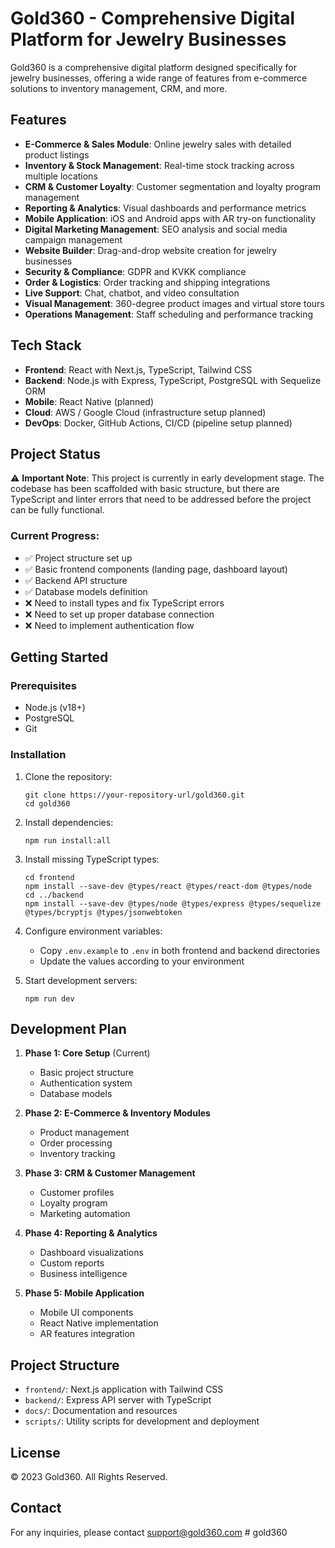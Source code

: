 # Gold360 - Comprehensive Digital Platform for Jewelry Businesses

Gold360 is a comprehensive digital platform designed specifically for jewelry businesses, offering a wide range of features from e-commerce solutions to inventory management, CRM, and more.

## Features

- **E-Commerce & Sales Module**: Online jewelry sales with detailed product listings
- **Inventory & Stock Management**: Real-time stock tracking across multiple locations
- **CRM & Customer Loyalty**: Customer segmentation and loyalty program management
- **Reporting & Analytics**: Visual dashboards and performance metrics
- **Mobile Application**: iOS and Android apps with AR try-on functionality
- **Digital Marketing Management**: SEO analysis and social media campaign management
- **Website Builder**: Drag-and-drop website creation for jewelry businesses
- **Security & Compliance**: GDPR and KVKK compliance
- **Order & Logistics**: Order tracking and shipping integrations
- **Live Support**: Chat, chatbot, and video consultation
- **Visual Management**: 360-degree product images and virtual store tours
- **Operations Management**: Staff scheduling and performance tracking

## Tech Stack

- **Frontend**: React with Next.js, TypeScript, Tailwind CSS
- **Backend**: Node.js with Express, TypeScript, PostgreSQL with Sequelize ORM
- **Mobile**: React Native (planned)
- **Cloud**: AWS / Google Cloud (infrastructure setup planned)
- **DevOps**: Docker, GitHub Actions, CI/CD (pipeline setup planned)

## Project Status

⚠️ **Important Note**: This project is currently in early development stage. The codebase has been scaffolded with basic structure, but there are TypeScript and linter errors that need to be addressed before the project can be fully functional.

### Current Progress:
- ✅ Project structure set up
- ✅ Basic frontend components (landing page, dashboard layout)
- ✅ Backend API structure
- ✅ Database models definition
- ❌ Need to install types and fix TypeScript errors
- ❌ Need to set up proper database connection
- ❌ Need to implement authentication flow

## Getting Started

### Prerequisites

- Node.js (v18+)
- PostgreSQL
- Git

### Installation

1. Clone the repository:
   ```
   git clone https://your-repository-url/gold360.git
   cd gold360
   ```

2. Install dependencies:
   ```
   npm run install:all
   ```

3. Install missing TypeScript types:
   ```
   cd frontend
   npm install --save-dev @types/react @types/react-dom @types/node
   cd ../backend
   npm install --save-dev @types/node @types/express @types/sequelize @types/bcryptjs @types/jsonwebtoken
   ```

4. Configure environment variables:
   - Copy `.env.example` to `.env` in both frontend and backend directories
   - Update the values according to your environment

5. Start development servers:
   ```
   npm run dev
   ```

## Development Plan

1. **Phase 1: Core Setup** (Current)
   - Basic project structure
   - Authentication system
   - Database models

2. **Phase 2: E-Commerce & Inventory Modules**
   - Product management
   - Order processing
   - Inventory tracking

3. **Phase 3: CRM & Customer Management**
   - Customer profiles
   - Loyalty program
   - Marketing automation

4. **Phase 4: Reporting & Analytics**
   - Dashboard visualizations
   - Custom reports
   - Business intelligence

5. **Phase 5: Mobile Application**
   - Mobile UI components
   - React Native implementation
   - AR features integration

## Project Structure

- `frontend/`: Next.js application with Tailwind CSS
- `backend/`: Express API server with TypeScript
- `docs/`: Documentation and resources
- `scripts/`: Utility scripts for development and deployment

## License

© 2023 Gold360. All Rights Reserved.

## Contact

For any inquiries, please contact support@gold360.com # gold360

